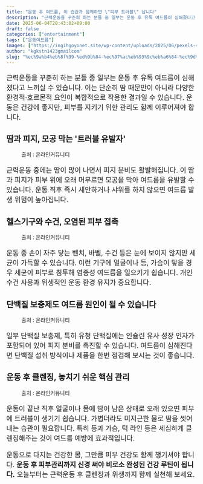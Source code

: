 ```yaml
---
title: "운동 후 여드름, 이 습관과 함께하면 \"피부 트러블\" 납니다"
description: "근력운동을 꾸준히 하는 분들 중 일부는 운동 후 유독 여드름이 심해졌다고 느끼실 수 있습니다. 이는 단순히 땀 때문만이 아니라 다양한 환경적·호르몬적 요인이 복합적으로 작용한 결과일 수 있습니다. 운동은 건강에 좋지만, 피부를 지키기 위한 관리도 함께 이루어져야 합니다"
date: 2025-06-04T20:43:02+09:00
draft: false
categories: ["entertainment"]
tags: ["운동여드름"]
images: ["https://ingihgoyonet.site/wp-content/uploads/2025/06/pexels-shotpot-6337528-683x1024.jpg", "https://ingihgoyonet.site/wp-content/uploads/2025/06/pexels-andres-ayrton-6550869-1024x683.jpg", "https://ingihgoyonet.site/wp-content/uploads/2025/06/pexels-anete-lusina-16513595-681x1024.jpg", "https://ingihgoyonet.site/wp-content/uploads/2025/06/pexels-karolina-grabowska-5241036-683x1024.jpg"]
author: "kgkstn1423gmailcom"
slug: "%ec%9a%b4%eb%8f%99-%ed%9b%84-%ec%97%ac%eb%93%9c%eb%a6%84-%ec%9d%b4-%ec%8a%b5%ea%b4%80%ea%b3%bc-%ed%95%a8%ea%bb%98%ed%95%98%eb%a9%b4-%ed%94%bc%eb%b6%80-%ed%8a%b8%eb%9f%ac%eb%b8%94-%eb%82%a9"
---
```


<p style="font-size:18px">근력운동을 꾸준히 하는 분들 중 일부는 운동 후 유독 여드름이 심해졌다고 느끼실 수 있습니다. 이는 단순히 땀 때문만이 아니라 다양한 환경적·호르몬적 요인이 복합적으로 작용한 결과일 수 있습니다. 운동은 건강에 좋지만, 피부를 지키기 위한 관리도 함께 이루어져야 합니다.</p> <h2 >땀과 피지, 모공 막는 '트러블 유발자'</h2> <figure ><img src="https://ingihgoyonet.site/wp-content/uploads/2025/06/pexels-shotpot-6337528-683x1024.jpg" alt="" style="aspect-ratio:16/9;object-fit:cover"/><figcaption >출처 : 온라인커뮤니티</figcaption></figure> <p style="font-size:18px">근력운동 중에는 땀이 많이 나면서 피지 분비도 활발해집니다. 이 땀과 피지가 피부 위에 오래 머무르면 모공을 막아 여드름을 유발할 수 있습니다. 운동 직후 즉시 세안하거나 샤워를 하지 않으면 여드름 발생 위험이 높아집니다.</p> <h2 >헬스기구와 수건, 오염된 피부 접촉</h2> <figure ><img src="https://ingihgoyonet.site/wp-content/uploads/2025/06/pexels-andres-ayrton-6550869-1024x683.jpg" alt="" style="aspect-ratio:16/9;object-fit:cover"/><figcaption >출처 : 온라인커뮤니티</figcaption></figure> <p style="font-size:18px">운동 중 손이 자주 닿는 벤치, 바벨, 수건 등은 눈에 보이지 않지만 세균이 가득할 수 있습니다. 이런 기구에 얼굴이나 등, 가슴이 닿을 경우 세균이 피부로 침투해 염증성 여드름을 일으키기 쉽습니다. 개인 수건 사용과 위생적인 운동 환경 유지가 중요합니다.</p> <h2 >단백질 보충제도 여드름 원인이 될 수 있습니다</h2> <figure ><img src="https://ingihgoyonet.site/wp-content/uploads/2025/06/pexels-anete-lusina-16513595-681x1024.jpg" alt="" style="aspect-ratio:16/9;object-fit:cover"/><figcaption >출처 : 온라인커뮤니티</figcaption></figure> <p style="font-size:18px">일부 단백질 보충제, 특히 유청 단백질에는 인슐린 유사 성장 인자가 포함되어 있어 피지 분비를 촉진할 수 있습니다. 여드름이 심해진다면 단백질 섭취 방식이나 제품을 한번 점검해 보시는 것이 좋습니다.</p> <h2 >운동 후 클렌징, 놓치기 쉬운 핵심 관리</h2> <figure ><img src="https://ingihgoyonet.site/wp-content/uploads/2025/06/pexels-karolina-grabowska-5241036-683x1024.jpg" alt="" style="aspect-ratio:16/9;object-fit:cover"/><figcaption >출처 : 온라인커뮤니티</figcaption></figure> <p style="font-size:18px">운동이 끝난 직후 얼굴이나 몸에 땀이 남은 상태로 오래 있으면 피부에 트러블이 생기기 쉽습니다. 가볍더라도 미지근한 물로 땀을 씻어내는 습관이 필요합니다. 특히 등과 가슴, 턱 라인 등은 세심하게 클렌징해주는 것이 여드름 예방에 효과적입니다.</p> <p style="font-size:18px">운동으로 다지는 건강한 몸, 그만큼 피부 건강도 함께 챙기셔야 합니다. <strong>운동 후 피부관리까지 신경 써야 비로소 완성된 건강 루틴이 됩니다.</strong> 오늘부터는 근력운동 후 클렌징과 위생까지 함께 실천해 보세요.</p>